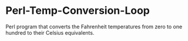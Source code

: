 Perl-Temp-Conversion-Loop
=========================

Perl program that converts the Fahrenheit temperatures from zero to one hundred to their Celsius equivalents.
